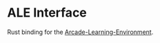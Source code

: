 # ALE Interface

Rust binding for the [Arcade-Learning-Environment](https://github.com/mgbellemare/Arcade-Learning-Environment).
